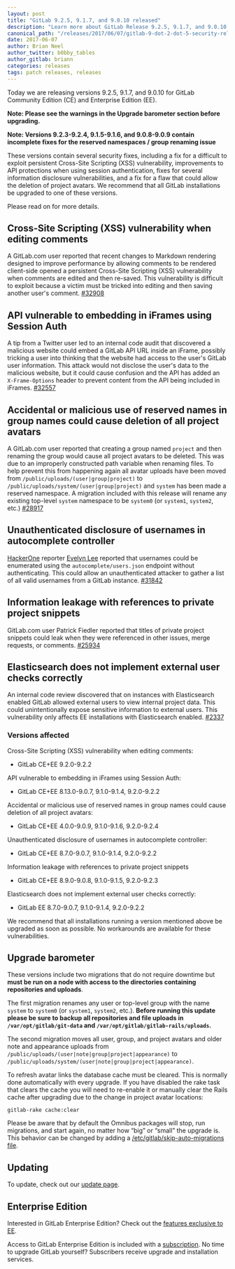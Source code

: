 ```yaml
---
layout: post
title: "GitLab 9.2.5, 9.1.7, and 9.0.10 released"
description: "Learn more about GitLab Release 9.2.5, 9.1.7, and 9.0.10 for GitLab Community Edition (CE) and Enterprise Edition (EE)"
canonical_path: "/releases/2017/06/07/gitlab-9-dot-2-dot-5-security-release/"
date: 2017-06-07
author: Brian Neel
author_twitter: b0bby_tables
author_gitlab: briann
categories: releases
tags: patch releases, releases
---
```


Today we are releasing versions 9.2.5, 9.1.7, and 9.0.10 for GitLab
Community Edition (CE) and Enterprise Edition (EE).

**Note: Please see the warnings in the Upgrade barometer section before upgrading.**

**Note: Versions 9.2.3-9.2.4, 9.1.5-9.1.6, and 9.0.8-9.0.9 contain incomplete fixes for the reserved namespaces / group renaming issue**

These versions contain several security fixes, including a fix for a difficult
to exploit persistent Cross-Site Scripting (XSS) vulnerability, improvements to
API protections when using session authentication, fixes for several
information disclosure vulnerabilities, and a fix for a flaw that could allow
the deletion of project avatars. We recommend that all GitLab installations be
upgraded to one of these versions.

Please read on for more details.

<!-- more -->

## Cross-Site Scripting (XSS) vulnerability when editing comments

A GitLab.com user reported that recent changes to Markdown rendering designed to
improve performance by allowing comments to be rendered client-side opened a
persistent Cross-Site Scripting (XSS) vulnerability when comments are edited
and then re-saved. This vulnerability is difficult to exploit because a victim
must be tricked into editing and then saving another user's comment. [#32908]

[#32908]: https://gitlab.com/gitlab-org/gitlab-ce/issues/32908

## API vulnerable to embedding in iFrames using Session Auth

A tip from a Twitter user led to an internal code audit that discovered a malicious
website could embed a GitLab API URL inside an iFrame, possibly tricking a user
into thinking that the website had access to the user's GitLab user information. This
attack would not disclose the user's data to the malicious website, but it could
cause confusion and the API has added an `X-Frame-Options` header to prevent
content from the API being included in iFrames. [#32557]

[#32557]: https://gitlab.com/gitlab-org/gitlab-ce/issues/32557

## Accidental or malicious use of reserved names in group names could cause deletion of all project avatars

A GitLab.com user reported that creating a group named `project` and then renaming
the group would cause all project avatars to be deleted. This was due to an improperly
constructed path variable when renaming files. To help prevent this from happening
again all avatar uploads have been moved from `/public/uploads/(user|group|project)` to
`/public/uploads/system/(user|group|project)` and `system` has been made a
reserved namespace. A migration included with this release will rename
any existing top-level `system` namespace to be `system0` (or `system1`, `system2`, etc.) [#28917]

[#28917]: https://gitlab.com/gitlab-org/gitlab-ce/issues/28917

## Unauthenticated disclosure of usernames in autocomplete controller

[HackerOne] reporter [Evelyn Lee] reported that usernames could be enumerated
using the `autocomplete/users.json` endpoint without authenticating. This
could allow an unauthenticated attacker to gather a list of all valid usernames from a GitLab
instance. [#31842]

[#31842]: https://gitlab.com/gitlab-org/gitlab-ce/issues/31842
[HackerOne]: https://hackerone.com
[Evelyn Lee]: https://hackerone.com/evelynleems

## Information leakage with references to private project snippets

GitLab.com user Patrick Fiedler reported that titles of private project
snippets could leak when they were referenced in other issues, merge requests,
or comments. [#25934]

[#25934]: https://gitlab.com/gitlab-org/gitlab-ce/issues/25934

## Elasticsearch does not implement external user checks correctly

An internal code review discovered that on instances with Elasticsearch enabled
GitLab allowed external users to view internal project data. This could unintentionally
expose sensitive information to external users. This vulnerability only affects
EE installations with Elasticsearch enabled. [#2337]

[#2337]: https://gitlab.com/gitlab-org/gitlab-ee/issues/2337

### Versions affected

Cross-Site Scripting (XSS) vulnerability when editing comments:
- GitLab CE+EE 9.2.0-9.2.2

API vulnerable to embedding in iFrames using Session Auth:
- GitLab CE+EE 8.13.0-9.0.7, 9.1.0-9.1.4, 9.2.0-9.2.2

Accidental or malicious use of reserved names in group names could cause deletion of all project avatars:
- GitLab CE+EE 4.0.0-9.0.9, 9.1.0-9.1.6, 9.2.0-9.2.4

Unauthenticated disclosure of usernames in autocomplete controller:
- GitLab CE+EE 8.7.0-9.0.7, 9.1.0-9.1.4, 9.2.0-9.2.2

Information leakage with references to private project snippets
- GitLab CE+EE 8.9.0-9.0.8, 9.1.0-9.1.5, 9.2.0-9.2.3

Elasticsearch does not implement external user checks correctly:
- GitLab EE 8.7.0-9.0.7, 9.1.0-9.1.4, 9.2.0-9.2.2

We recommend that all installations running a version mentioned above be
upgraded as soon as possible. No workarounds are available for these
vulnerabilities.

## Upgrade barometer

These versions include two migrations that do not require downtime but **must be run on a node with access to the directories containing repositories and uploads**.

The first migration renames any user or top-level group with the name `system`
to `system0` (or `system1`, `system2`, etc.). **Before running this update please
be sure to backup all repositories and file uploads in `/var/opt/gitlab/git-data`
and `/var/opt/gitlab/gitlab-rails/uploads`.**

The second migration moves all user, group, and project avatars and older note
and appearance uploads from `/public/uploads/(user|note|group|project|appearance)`
to `/public/uploads/system/(user|note|group|project|appearance)`.

To refresh avatar links the database cache must be cleared. This is normally done
automatically with every upgrade. If you have disabled the rake task that clears
the cache you will need to re-enable it or manually clear the Rails cache
after upgrading due to the change in project avatar locations:

`gitlab-rake cache:clear`

Please be aware that by default the Omnibus packages will stop, run migrations,
and start again, no matter how “big” or “small” the upgrade is. This behavior
can be changed by adding a [/etc/gitlab/skip-auto-migrations file](http://doc.gitlab.com/omnibus/update/README.html).

## Updating

To update, check out our [update page](/update/).

## Enterprise Edition

Interested in GitLab Enterprise Edition? Check out the [features exclusive to
EE](/features/#enterprise).

Access to GitLab Enterprise Edition is included with a
[subscription](/pricing/). No time to upgrade GitLab
yourself? Subscribers receive upgrade and installation services.
